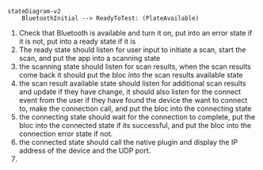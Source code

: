 ```mermaid
stateDiagram-v2
    BluetoothInitial --> ReadyToTest: (PlateAvailable)

```

1. Check that Bluetooth is available and turn it on, put into an error state if it is not, put into a ready state if it is
2. The ready state should listen for user input to initiate a scan, start the scan, and put the app into a scanning state
3. the scanning state should listen for scan results, when the scan results come back it should put the bloc into the scan results available state
4. the scan result available state should listen for additional scan results and update if they have change, it should also listen for the connect event from the user if they have found the device the want to connect to, make the connection call, and put the bloc into the connecting state
5. the connecting state should wait for the connection to complete, put the bloc into the connected state if its successful, and put the bloc into the connection error state if not.
6. the connected state should call the native plugin and display the IP address of the device and the UDP port.
7.
